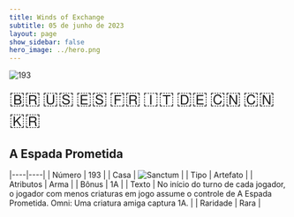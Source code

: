 ```yaml
---
title: Winds of Exchange
subtitle: 05 de junho de 2023
layout: page
show_sidebar: false
hero_image: ../hero.png
---
```


![193](https://mastervault-storage-prod.s3.amazonaws.com/media/card_front/pt/600_193_9bb639e8d887_pt.png)

<span title="Português" style="font-size: 32px;cursor: pointer;" onclick="javascript:document.querySelector('img[alt=\'193\']').src=document.querySelector('img[alt=\'193\']').src.replace(/card_front\/[^/]+/, 'card_front/pt').replace(/_[^/.0-9]+\.png/, '_pt.png')">🇧🇷</span>
<span title="English" style="font-size: 32px;cursor: pointer;" onclick="javascript:document.querySelector('img[alt=\'193\']').src=document.querySelector('img[alt=\'193\']').src.replace(/card_front\/[^/]+/, 'card_front/en').replace(/_[^/.0-9]+\.png/, '_en.png')">🇺🇸</span>
<span title="Español" style="font-size: 32px;cursor: pointer;" onclick="javascript:document.querySelector('img[alt=\'193\']').src=document.querySelector('img[alt=\'193\']').src.replace(/card_front\/[^/]+/, 'card_front/es').replace(/_[^/.0-9]+\.png/, '_es.png')">🇪🇸</span>
<span title="Français" style="font-size: 32px;cursor: pointer;" onclick="javascript:document.querySelector('img[alt=\'193\']').src=document.querySelector('img[alt=\'193\']').src.replace(/card_front\/[^/]+/, 'card_front/fr').replace(/_[^/.0-9]+\.png/, '_fr.png')">🇫🇷</span>
<span title="Italiano" style="font-size: 32px;cursor: pointer;" onclick="javascript:document.querySelector('img[alt=\'193\']').src=document.querySelector('img[alt=\'193\']').src.replace(/card_front\/[^/]+/, 'card_front/it').replace(/_[^/.0-9]+\.png/, '_it.png')">🇮🇹</span>
<span title="Deutsche" style="font-size: 32px;cursor: pointer;" onclick="javascript:document.querySelector('img[alt=\'193\']').src=document.querySelector('img[alt=\'193\']').src.replace(/card_front\/[^/]+/, 'card_front/de').replace(/_[^/.0-9]+\.png/, '_de.png')">🇩🇪</span>
<span title="简体中文" style="font-size: 32px;cursor: pointer;" onclick="javascript:document.querySelector('img[alt=\'193\']').src=document.querySelector('img[alt=\'193\']').src.replace(/card_front\/[^/]+/, 'card_front/zh-hans').replace(/_[^/.0-9]+\.png/, '_zh-hans.png')">🇨🇳</span>
<span title="繁體中文" style="font-size: 32px;cursor: pointer;" onclick="javascript:document.querySelector('img[alt=\'193\']').src=document.querySelector('img[alt=\'193\']').src.replace(/card_front\/[^/]+/, 'card_front/zh-hant').replace(/_[^/.0-9]+\.png/, '_zh-hant.png')">🇨🇳</span>
<span title="한국어" style="font-size: 32px;cursor: pointer;" onclick="javascript:document.querySelector('img[alt=\'193\']').src=document.querySelector('img[alt=\'193\']').src.replace(/card_front\/[^/]+/, 'card_front/ko').replace(/_[^/.0-9]+\.png/, '_ko.png')">🇰🇷</span>

## A Espada Prometida

|----|----|
| Número | 193 |
| Casa | ![Sanctum](https://archonarcana.com/images/thumb/c/c7/Sanctum.png/22px-Sanctum.png "Santuário") |
| Tipo | Artefato |
| Atributos | Arma |
| Bônus | 1A |
| Texto | No início do turno de cada jogador, o  jogador com menos criaturas em jogo  assume o controle de A Espada  Prometida. Omni: Uma criatura amiga captura 1A. |
| Raridade | Rara |

